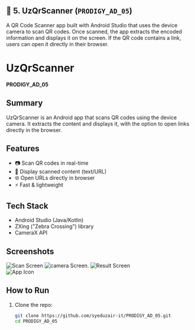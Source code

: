 ## 📌 5. UzQrScanner (`PRODIGY_AD_05`)

A QR Code Scanner app built with Android Studio that uses the device camera to scan QR codes. Once scanned, the app extracts the encoded information and displays it on the screen. If the QR code contains a link, users can open it directly in their browser.



# UzQrScanner
**PRODIGY_AD_05**

## Summary
UzQrScanner is an Android app that scans QR codes using the device camera. It extracts the content and displays it, with the option to open links directly in the browser.

## Features
- 📷 Scan QR codes in real-time  
- 📝 Display scanned content (text/URL)  
- 🌐 Open URLs directly in browser  
- ⚡ Fast & lightweight  

## Tech Stack
- Android Studio (Java/Kotlin)  
- ZXing ("Zebra Crossing") library  
- CameraX API  

## Screenshots
![Scan Screen](screenshots/Sscreen5_1.jpg)
![camera Screen](screenshots/Sscreen5_2.jpg).
![Result Screen](screenshots/Sscreen5_3.jpg)  
![App Icon](screenshots/UZ_Scanner.png)  

## How to Run
1. Clone the repo:
   ```bash
   git clone https://github.com/syeduzair-it/PRODIGY_AD_05.git
   cd PRODIGY_AD_05
